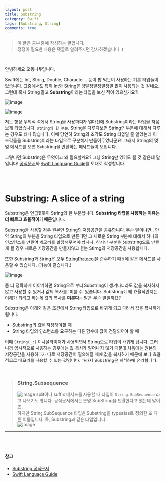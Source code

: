 ```yaml
---
layout: post
title: Substring
category: Swift
tags: [Substring, String]
comments: true
---
```

>이 글은 공부 중에 작성하는 글입니다.        
>정정이 필요한 내용은 댓글로 알려주시면 감사하겠습니다 :)

<br>

안녕하세요 오동나무입니다.  <br>

Swift에는 Int, String, Double, Character... 등이 밥 먹듯이 사용하는 기본 타입들이 있습니다. 그중에서도 특히 Int와 String은 정말정말정말정말 많이 사용되는 것 같네요. 그런데 혹시 String 말고 **Substring**이라는 타입을 보신 적이 있으신가요?! 

![image](https://user-images.githubusercontent.com/73867548/120068459-c3b88800-c0bb-11eb-96d3-461caac17b8b.jpeg)

![image](https://user-images.githubusercontent.com/73867548/120068549-26aa1f00-c0bc-11eb-81fa-6da3d52e6395.jpeg)


저는 항상 무의식 속에서 String을 사용하다가 얼마전에 Substring이라는 타입을 처음 보게 되었습니다. `string의 한 부분`. String을 다루다보면 String의 부분에 대해서 다루는 경우도 꽤나 많습니다. 이때 당연히 String의 조각도 String 타입일 줄 알았는데 이 조각들을 Substring이라는 타입으로 구분해서 만들어두었더군요! 그래서 String의 몇몇 메서드를 보면 Substring을 반환하는 메서드들이 보입니다. <br>

그렇다면 Substring은 무엇이고 왜 필요할까요? 그냥 String만 있어도 될 것 같은데 말입니다! [공식문서](https://developer.apple.com/documentation/swift/substring/)와 [Swift Language Guide](https://docs.swift.org/swift-book/LanguageGuide/StringsAndCharacters.html)를 토대로 작성합니다.

<br>
<br>

# Substring: A slice of a string

Substring은 언급했듯이 String의 한 부분입니다. **Substring 타입을 사용하는 이유는 더 빠르고 효율적이기 때문**입니다. <br>

Substring을 사용할 경우 원본인 String의 저장공간을 공유합니다. 무슨 말이냐면.. 만약 String의 부분을 String 타입으로 만든다면 그 새로운 String 부분에 대해서 하나의 인스턴스를 만들어 메모리를 할당해주어야 합니다. 하지만 부분을 Substring으로 만들게 될 경우 새로운 저장공간을 만들지않고 원본 Stirng의 저장공간을 사용합니다. <br>

또한 Substring과  String은 모두 [StringProtocol](https://developer.apple.com/documentation/swift/stringprotocol)을 준수하기 때문에 같은 메서드를 사용할 수 있습니다. (기능이 같습니다.) <br>

![image](https://user-images.githubusercontent.com/73867548/120070498-ce781a80-c0c5-11eb-8309-432814e1e0e1.jpeg)

 좀 더 정확하게 이야기하면 String으로 부터 Substring이 생겨나더라도 값을 복사하지 않고 사용할 수 있거나 값의 복사를 '미룰 수' 있습니다. Substring이 왜 효율적인지는 이해가 되려고 하는데 값의 복사를 **미룬다**는 말은 무슨 말일까요? <br>
 
Substring은 아래와 같은 조건에서 String 타입으로 바뀌게 되고 따라서 값을 복사하게 됩니다.
- Substring의 값을 저장해야할 때
- String 타입의 인스턴스를 요구하는 다른 함수에 값이 전달되어야 할 때

이때 `String(_:)` 이니셜라이저가 사용되면서 String으로 타입이 바뀌게 됩니다. 그러니까 임시적으로 사용하는 경우에는 값 복사가 일어나지 않기 때문에 처음에는 원본의 저장공간을 사용하다가 따로 저장공간이 필요해질 때에 값을 복사하기 때문에 보다 효율적으로 메모리를 사용할 수 있는 것입니다. 따라서 Substring은 최적화에 유리합니다.

<br>


> ### String.Subsequence
> ![image](https://user-images.githubusercontent.com/73867548/120070203-77be1100-c0c4-11eb-820d-7ee7ef51011a.jpeg)
split이나 suffix 메서드를 사용할 때 타입이 `String.SubSequence` 라고 나오기도 합니다. 공식문서에서는 분명 SubString을 반환한다고 했는데 말이죠. <br>
하지만 String.SubSequence 타입은 Substring을 typealias로 정의한 또 다른 이름입니다. 즉, Substring과 같은 타입입니다.   
![image](https://user-images.githubusercontent.com/73867548/120070324-e4d1a680-c0c4-11eb-8d61-91efc6067824.jpeg)


-----


<br>
<br>

#### 참고
- [Substring 공식문서](https://developer.apple.com/documentation/swift/substring/)
- [Swift Language Guide](https://docs.swift.org/swift-book/LanguageGuide/StringsAndCharacters.html)
<br>
<br>